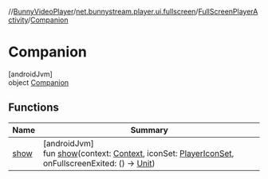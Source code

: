 //[BunnyVideoPlayer](../../../../index.md)/[net.bunnystream.player.ui.fullscreen](../../index.md)/[FullScreenPlayerActivity](../index.md)/[Companion](index.md)

# Companion

[androidJvm]\
object [Companion](index.md)

## Functions

| Name | Summary |
|---|---|
| [show](show.md) | [androidJvm]<br>fun [show](show.md)(context: [Context](https://developer.android.com/reference/kotlin/android/content/Context.html), iconSet: [PlayerIconSet](../../../net.bunnystream.player.model/-player-icon-set/index.md), onFullscreenExited: () -&gt; [Unit](https://kotlinlang.org/api/latest/jvm/stdlib/kotlin-stdlib/kotlin/-unit/index.html)) |
